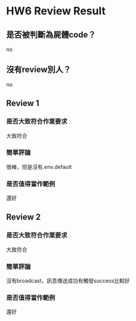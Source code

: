 



# HW6 Review Result

## 是否被判斷為屍體code？


no
## 沒有review別人？


no
## Review 1

### 是否大致符合作業要求


大致符合
### 簡單評論


很棒，但是沒有.env.default
### 是否值得當作範例


還好
## Review 2

### 是否大致符合作業要求


大致符合
### 簡單評論


沒有broadcast，訊息傳送成功有觸發success比較好
### 是否值得當作範例


還好